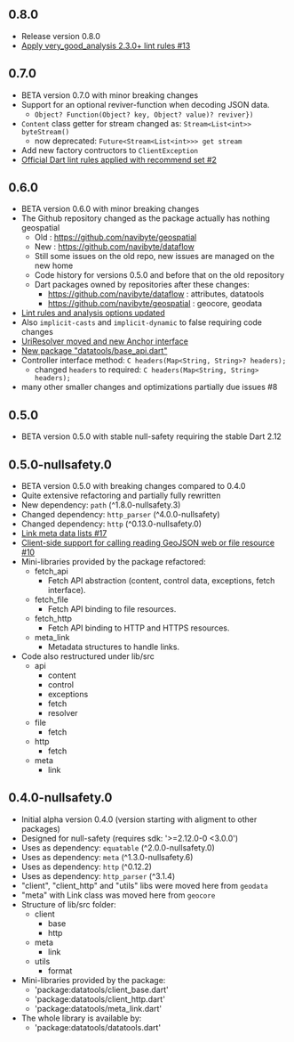 ## 0.8.0

- Release version 0.8.0
- [Apply very_good_analysis 2.3.0+ lint rules #13](https://github.com/navibyte/dataflow/issues/13)

## 0.7.0

- BETA version 0.7.0 with minor breaking changes
- Support for an optional reviver-function when decoding JSON data.
  - `Object? Function(Object? key, Object? value)? reviver})`
- `Content` class getter for stream changed as: `Stream<List<int>> byteStream()` 
  - now deprecated: `Future<Stream<List<int>>> get stream`   
- Add new factory contructors to `ClientException`  
- [Official Dart lint rules applied with recommend set #2](https://github.com/navibyte/dataflow/issues/2)

## 0.6.0

- BETA version 0.6.0 with minor breaking changes
- The Github repository changed as the package actually has nothing geospatial
  - Old : https://github.com/navibyte/geospatial
  - New : https://github.com/navibyte/dataflow
  - Still some issues on the old repo, new issues are managed on the new home
  - Code history for versions 0.5.0 and before that on the old repository
  - Dart packages owned by repositories after these changes:
    - https://github.com/navibyte/dataflow : attributes, datatools 
    - https://github.com/navibyte/geospatial : geocore, geodata
- [Lint rules and analysis options updated](https://github.com/navibyte/geospatial/issues/8)
- Also `implicit-casts` and `implicit-dynamic` to false requiring code changes
- [UriResolver moved and new Anchor interface](https://github.com/navibyte/geospatial/issues/20)
- [New package "datatools/base_api.dart"](https://github.com/navibyte/geospatial/issues/21)
- Controller interface method: `C headers(Map<String, String>? headers);`
  - changed `headers` to required: `C headers(Map<String, String> headers);`
- many other smaller changes and optimizations partially due issues #8 

## 0.5.0

- BETA version 0.5.0 with stable null-safety requiring the stable Dart 2.12

## 0.5.0-nullsafety.0

- BETA version 0.5.0 with breaking changes compared to 0.4.0
- Quite extensive refactoring and partially fully rewritten
- New dependency: `path` (^1.8.0-nullsafety.3)
- Changed dependency: `http_parser` (^4.0.0-nullsafety)
- Changed dependency: `http` (^0.13.0-nullsafety.0)
- [Link meta data lists #17](https://github.com/navibyte/geospatial/issues/17)
- [Client-side support for calling reading GeoJSON web or file resource #10](https://github.com/navibyte/geospatial/issues/10)
- Mini-libraries provided by the package refactored:
  - fetch_api
    - Fetch API abstraction (content, control data, exceptions, fetch interface).
  - fetch_file
    - Fetch API binding to file resources.
  - fetch_http
    - Fetch API binding to HTTP and HTTPS resources.
  - meta_link
    - Metadata structures to handle links.
- Code also restructured under lib/src
  - api
    - content
    - control
    - exceptions
    - fetch
    - resolver
  - file
    - fetch
  - http
    - fetch
  - meta
    - link
          
## 0.4.0-nullsafety.0

- Initial alpha version 0.4.0 (version starting with aligment to other packages)
- Designed for null-safety (requires sdk: '>=2.12.0-0 <3.0.0')
- Uses as dependency: `equatable` (^2.0.0-nullsafety.0)
- Uses as dependency: `meta` (^1.3.0-nullsafety.6)
- Uses as dependency: `http` (^0.12.2)
- Uses as dependency: `http_parser` (^3.1.4)
- "client", "client_http" and "utils" libs were moved here from `geodata`
- "meta" with Link class was moved here from `geocore`
- Structure of lib/src folder:
  - client
    - base
    - http
  - meta
    - link
  - utils
    - format
- Mini-libraries provided by the package:
  - 'package:datatools/client_base.dart'
  - 'package:datatools/client_http.dart'
  - 'package:datatools/meta_link.dart'
- The whole library is available by:
  - 'package:datatools/datatools.dart'
